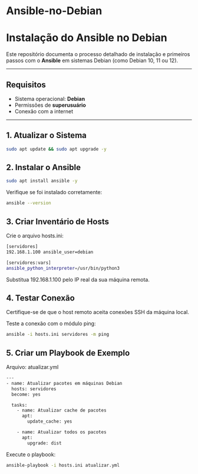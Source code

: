 # Ansible-no-Debian
# Instalação do Ansible no Debian

Este repositório documenta o processo detalhado de instalação e primeiros passos com o **Ansible** em sistemas Debian (como Debian 10, 11 ou 12).

---

## Requisitos

- Sistema operacional: **Debian**
- Permissões de **superusuário**
- Conexão com a internet

---

## 1. Atualizar o Sistema

```bash
sudo apt update && sudo apt upgrade -y
```

## 2. Instalar o Ansible
```bash
sudo apt install ansible -y
```
Verifique se foi instalado corretamente:
```bash
ansible --version
```

## 3. Criar Inventário de Hosts
Crie o arquivo hosts.ini:
```bash
[servidores]
192.168.1.100 ansible_user=debian

[servidores:vars]
ansible_python_interpreter=/usr/bin/python3
```

Substitua 192.168.1.100 pelo IP real da sua máquina remota.

## 4. Testar Conexão
Certifique-se de que o host remoto aceita conexões SSH da máquina local.

Teste a conexão com o módulo ping:

```bash
ansible -i hosts.ini servidores -m ping
````

## 5. Criar um Playbook de Exemplo
Arquivo: atualizar.yml
```bash
---
- name: Atualizar pacotes em máquinas Debian
  hosts: servidores
  become: yes

  tasks:
    - name: Atualizar cache de pacotes
      apt:
        update_cache: yes

    - name: Atualizar todos os pacotes
      apt:
        upgrade: dist
```

Execute o playbook:
```bash
ansible-playbook -i hosts.ini atualizar.yml
```




